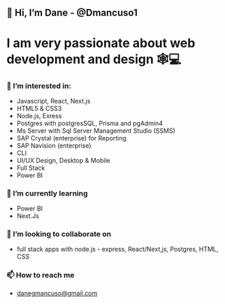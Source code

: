## 👋 Hi, I’m Dane - @Dmancuso1

# I am very passionate about web development and design 🕸💻

### 👀 I’m interested in:
  - Javascript, React, Next.js
  - HTML5 & CSS3
  - Node.js, Exress
  - Postgres with postgresSQL, Prisma and pgAdmin4 
  - Ms Server with Sql Server Management Studio (SSMS)
  - SAP Crystal (enterprise) for Reporting
  - SAP Navision (enterprise)
  - CLI
  - UI/UX Design, Desktop & Mobile
  - Full Stack
  - Power BI
  
### 🌱 I’m currently learning
  - Power BI
  - Next.Js

### 💞️ I’m looking to collaborate on
  - full stack apps with node.js - express, React/Next,js, Postgres, HTML, CSS

### 📫 How to reach me
  - danegmancuso@gmail.com
  
  

<!---
Dmancuso1/Dmancuso1 is a ✨ special ✨ repository because its `README.md` (this file) appears on your GitHub profile.
You can click the Preview link to take a look at your changes.
--->
